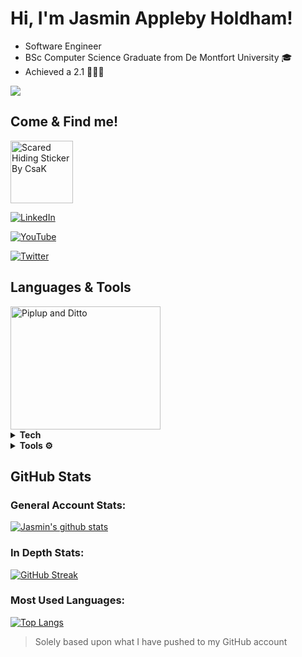# Hi, I'm Jasmin Appleby Holdham! 

- Software Engineer 
- BSc Computer Science Graduate from De Montfort University 🎓
- Achieved a 2.1 👩🏼‍🎓

![](https://komarev.com/ghpvc/?username=jasminappleby&color=c476c2&style=for-the-badge&label=GitHub+Profile+Views)

## Come & Find me!

<img src="https://media.giphy.com/media/3oFzmeVbeXIfBUl5sI/giphy.gif" alt="Scared Hiding Sticker By CsaK" width="100" height="100"/>

[![LinkedIn](https://img.shields.io/badge/linkedin-%230077B5.svg?style=for-the-badge&logo=linkedin&logoColor=white&link=https://www.linkedin.com/in/jasmin-appleby-holdham-67150814b/)](https://www.linkedin.com/in/jasmin-appleby-holdham-67150814b/)

[![YouTube](https://img.shields.io/badge/YouTube-%23FF0000.svg?style=for-the-badge&logo=YouTube&logoColor=white&link=https://www.youtube.com/channel/UCZosros5T88Yb1Z-sd7ZVKg)](https://www.youtube.com/channel/UCZosros5T88Yb1Z-sd7ZVKg)

[![Twitter](https://img.shields.io/badge/Twitter-%231DA1F2.svg?style=for-the-badge&logo=Twitter&logoColor=white&link=https://twitter.com/jasminapplebyig)](https://twitter.com/jasminapplebyig)
  
  
## Languages & Tools

<img src="https://media4.giphy.com/media/aIHSZ2KQ8scknneeq9/giphy.gif?cid=ecf05e479zfuqee7xnslgn9jh0siv9cimo83m0nag4tf1pub&rid=giphy.gif" width="240" height="197" alt="Piplup and Ditto"/>

<details>
  <summary><b>Tech</b></summary>
  <br>
  
  ![MongoDB](https://img.shields.io/badge/MongoDB-%234ea94b.svg?style=for-the-badge&logo=mongodb&logoColor=white)
  ![Netlify](https://img.shields.io/badge/netlify-%23000000.svg?style=for-the-badge&logo=netlify&logoColor=#00C7B7)
  ![Azure](https://img.shields.io/badge/azure-%230072C6.svg?style=for-the-badge&logo=microsoftazure&logoColor=white)
  ![CSS3](https://img.shields.io/badge/css3-%231572B6.svg?style=for-the-badge&logo=css3&logoColor=white)
  ![HTML5](https://img.shields.io/badge/html5-%23E34F26.svg?style=for-the-badge&logo=html5&logoColor=white)
  ![Java](https://img.shields.io/badge/java-%23ED8B00.svg?style=for-the-badge&logo=java&logoColor=white)
  ![JavaScript](https://img.shields.io/badge/javascript-%23323330.svg?style=for-the-badge&logo=javascript&logoColor=%23F7DF1E)
  ![Python](https://img.shields.io/badge/python-3670A0?style=for-the-badge&logo=python&logoColor=ffdd54)
  ![Scala](https://img.shields.io/badge/scala-%23DC322F.svg?style=for-the-badge&logo=scala&logoColor=white)
  ![Confluence](https://img.shields.io/badge/confluence-%23172BF4.svg?style=for-the-badge&logo=confluence&logoColor=white)
  ![Jira](https://img.shields.io/badge/jira-%230A0FFF.svg?style=for-the-badge&logo=jira&logoColor=white)
  - HTML
  - CSS
  - JavaScript
  - Java
  - Scala
  - SQL
  - MongoDB
  - Python
  - Django

  
</details>
<details>
  <summary><b>Tools ⚙️</b></summary>
    <br>
  
  - VSCode
  - Visual Studios
  - Eclipse 
  - Atom
  - Node.js
  - npm dependencies (Jest, Nodemon, Supertest, Express.js)
  - Docker
 
  
</details>

## GitHub Stats

### General Account Stats:

<a href="https://github.com/jasminappleby/github-readme-stats">
  <img align="center" src="https://github-readme-stats.vercel.app/api?username=jasminappleby&show_icons=true&include_all_commits=true&theme=cobalt" alt="Jasmin's github stats"/>
</a>
<br>

### In Depth Stats: 

[![GitHub Streak](http://github-readme-streak-stats.herokuapp.com?user=jasminappleby&theme=cobalt&date_format=M%20j%5B%2C%20Y%5D&background=193549)](https://git.io/streak-stats)

### Most Used Languages:

[![Top Langs](https://github-readme-stats.vercel.app/api/top-langs/?username=jasminappleby&layout=compact&theme=cobalt)](https://github.com/jasminappleby/github-readme-stats)
> Solely based upon what I have pushed to my GitHub account


